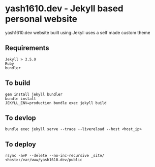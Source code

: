 # yash1610.dev - Jekyll based personal website

yash1610.dev website built using Jekyll uses a self made custom theme

## Requirements

	Jekyll > 3.5.0
	Ruby
	bundler

## To build

	gem install jekyll bundler
	bundle install
	JEKYLL_ENV=production bundle exec jekyll build

## To devlop

	bundle exec jekyll serve --trace --livereload --host <host_ip>

## To deploy

	rsync -avP --delete --no-inc-recursive _site/ <host>:/var/www/yash1610.dev/public
